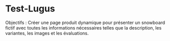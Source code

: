 # Test-Lugus

Objectifs :
Créer une page produit dynamique pour présenter un snowboard fictif avec toutes les informations nécessaires telles que la description, les variantes, les images et les évaluations.
